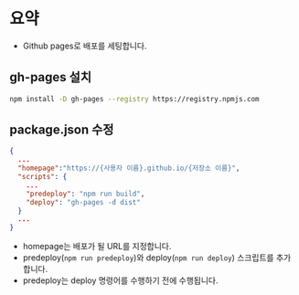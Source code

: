 # 요약

- Github pages로 배포를 세팅합니다.

## gh-pages 설치

```bash
npm install -D gh-pages --registry https://registry.npmjs.com
```

## package.json 수정

```json
{
  ...
  "homepage":"https://{사용자 이름}.github.io/{저장소 이름}",
  "scripts": {
    ...
    "predeploy": "npm run build",
    "deploy": "gh-pages -d dist"
  }
  ...
}
```

- homepage는 배포가 될 URL를 지정합니다.
- predeploy(`npm run predeploy`)와 deploy(`npm run deploy`) 스크립트를 추가합니다.
- predeploy는 deploy 명령어를 수행하기 전에 수행됩니다.
